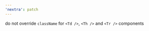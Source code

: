```yaml
---
'nextra': patch
---
```


do not override `className` for `<Td />`,  `<Th />` and  `<Tr />` components
